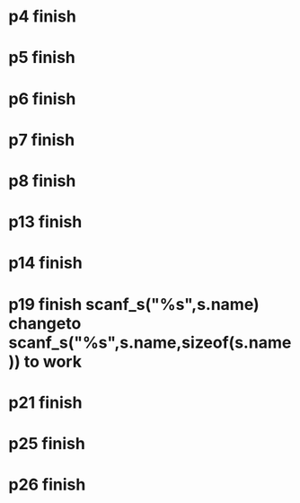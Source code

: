 # p4  finish
# p5  finish
# p6  finish
# p7  finish
# p8  finish
# p13 finish
# p14 finish
# p19 finish  scanf_s("%s",s.name) changeto scanf_s("%s",s.name,sizeof(s.name)) to work
# p21 finish 
# p25 finish
# p26 finish